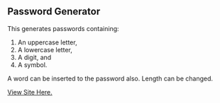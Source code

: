 ## Password Generator

This generates passwords containing:

1) An uppercase letter,
2) A lowercase letter,
3) A digit, and
4) A symbol.

A word can be inserted to the password also.
Length can be changed.

[View Site Here.](https://www.yousifmansour.space/password-generator)